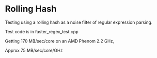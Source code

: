 Rolling Hash
===========
Testing using a rolling hash as a noise filter of regular expression parsing.

Test code is in faster_regex_test.cpp

Getting 170 MB/sec/core on an AMD Phenom 2.2 GHz,

Approx 75 MB/sec/core/GHz